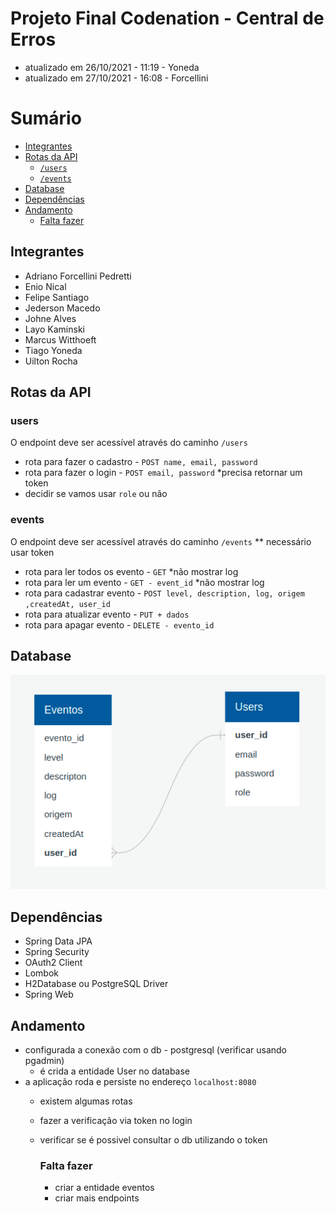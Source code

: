 # Projeto Final Codenation - Central de Erros

- atualizado em 26/10/2021 - 11:19 - Yoneda
- atualizado em 27/10/2021 - 16:08 - Forcellini

# Sumário

- [Integrantes](#integrantes)
- [Rotas da API](#rotas-da-api)
  - [`/users`](#users)
  - [`/events`](#events)
- [Database](#database)
- [Dependências](#dependências)
- [Andamento](#andamento)
  - [Falta fazer](#falta-fazer)

## Integrantes

- Adriano Forcellini Pedretti
- Enio Nical
- Felipe Santiago
- Jederson Macedo
- Johne Alves
- Layo Kaminski
- Marcus Witthoeft
- Tiago Yoneda
- Uilton Rocha

## Rotas da API

### users

O endpoint deve ser acessível através do caminho `/users`

- rota para fazer o cadastro - `POST name, email, password`
- rota para fazer o login - `POST email, password` \*precisa retornar um token
- decidir se vamos usar `role` ou não

### events

O endpoint deve ser acessível através do caminho `/events`
\*\* necessário usar token

- rota para ler todos os evento - `GET` \*não mostrar log
- rota para ler um evento - `GET - event_id` \*não mostrar log
- rota para cadastrar evento - `POST level, description, log, origem ,createdAt, user_id`
- rota para atualizar evento - `PUT + dados`
- rota para apagar evento - `DELETE - evento_id`

## Database

![Esquema de database](./public/schema_database.png)

## Dependências

- Spring Data JPA
- Spring Security
- OAuth2 Client
- Lombok
- H2Database ou PostgreSQL Driver
- Spring Web

## Andamento

- configurada a conexão com o db - postgresql (verificar usando pgadmin)
  - é crida a entidade User no database
- a aplicação roda e persiste no endereço `localhost:8080`
  - existem algumas rotas
  - fazer a verificação via token no login
  - verificar se é possivel consultar o db utilizando o token


    ### Falta fazer
    - criar a entidade eventos
    - criar mais endpoints
